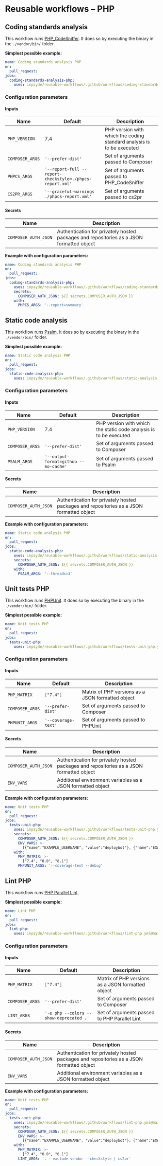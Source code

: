 # Reusable workflows – PHP

## Coding standards analysis

This workflow runs [PHP_CodeSniffer](https://github.com/squizlabs/PHP_CodeSniffer). It does so by
executing the binary in the `./vendor/bin/` folder.

**Simplest possible example:**

```yml
name: Coding standards analysis PHP
on:
  pull_request:
jobs:
  coding-standards-analysis-php:
    uses: inpsyde/reusable-workflows/.github/workflows/coding-standards-php.yml@main
```

### Configuration parameters

#### Inputs

| Name            | Default                                                  | Description                                                           |
|-----------------|----------------------------------------------------------|-----------------------------------------------------------------------|
| `PHP_VERSION`   | 7.4                                                      | PHP version with which the coding standard analysis is to be executed |
| `COMPOSER_ARGS` | `'--prefer-dist'`                                        | Set of arguments passed to Composer                                   |
| `PHPCS_ARGS`    | `'--report-full --report-checkstyle=./phpcs-report.xml'` | Set of arguments passed to PHP_CodeSniffer                            |
| `CS2PR_ARGS`    | `'--graceful-warnings ./phpcs-report.xml'`               | Set of arguments passed to cs2pr                                      |

#### Secrets

| Name                 | Description                                                                              |
|----------------------|------------------------------------------------------------------------------------------|
| `COMPOSER_AUTH_JSON` | Authentication for privately hosted packages and repositories as a JSON formatted object |

**Example with configuration parameters:**

```yml
name: Coding standards analysis PHP
on:
  pull_request:
jobs:
  coding-standards-analysis-php:
    uses: inpsyde/reusable-workflows/.github/workflows/coding-standards-php.yml@main
    secrets:
      COMPOSER_AUTH_JSON: ${{ secrets.COMPOSER_AUTH_JSON }}
    with:
      PHPCS_ARGS: '--report=summary'
```

## Static code analysis

This workflow runs [Psalm](https://psalm.dev/). It does so by executing the binary in
the `./vendor/bin/` folder.

**Simplest possible example:**

```yml
name: Static code analysis PHP
on:
  pull_request:
jobs:
  static-code-analysis-php:
    uses: inpsyde/reusable-workflows/.github/workflows/static-analysis-php.yml@main
```

### Configuration parameters

#### Inputs

| Name            | Default                               | Description                                                       |
|-----------------|---------------------------------------|-------------------------------------------------------------------|
| `PHP_VERSION`   | 7.4                                   | PHP version with which the static code analysis is to be executed |
| `COMPOSER_ARGS` | `'--prefer-dist'`                     | Set of arguments passed to Composer                               |
| `PSALM_ARGS`    | `'--output-format=github --no-cache'` | Set of arguments passed to Psalm                                  |

#### Secrets

| Name                 | Description                                                                              |
|----------------------|------------------------------------------------------------------------------------------|
| `COMPOSER_AUTH_JSON` | Authentication for privately hosted packages and repositories as a JSON formatted object |

**Example with configuration parameters:**

```yml
name: Static code analysis PHP
on:
  pull_request:
jobs:
  static-code-analysis-php:
    uses: inpsyde/reusable-workflows/.github/workflows/static-analysis-php.yml@main
    secrets:
      COMPOSER_AUTH_JSON: ${{ secrets.COMPOSER_AUTH_JSON }}
    with:
      PSALM_ARGS: '--threads=3'
```

## Unit tests PHP

This workflow runs [PHPUnit](https://phpunit.de/). It does so by executing the binary in
the `./vendor/bin/` folder.

**Simplest possible example:**

```yml
name: Unit tests PHP
on:
  pull_request:
jobs:
  tests-unit-php:
    uses: inpsyde/reusable-workflows/.github/workflows/tests-unit-php.yml@main
```

### Configuration parameters

#### Inputs

| Name            | Default             | Description                                       |
|-----------------|---------------------|---------------------------------------------------|
| `PHP_MATRIX`    | `["7.4"]`           | Matrix of PHP versions as a JSON formatted object |
| `COMPOSER_ARGS` | `'--prefer-dist'`   | Set of arguments passed to Composer               |
| `PHPUNIT_ARGS`  | `'--coverage-text'` | Set of arguments passed to PHPUnit                |

#### Secrets

| Name                 | Description                                                                              |
|----------------------|------------------------------------------------------------------------------------------|
| `COMPOSER_AUTH_JSON` | Authentication for privately hosted packages and repositories as a JSON formatted object |
| `ENV_VARS`           | Additional environment variables as a JSON formatted object                              |

**Example with configuration parameters:**

```yml
name: Unit tests PHP
on:
  pull_request:
jobs:
  tests-unit-php:
    uses: inpsyde/reusable-workflows/.github/workflows/tests-unit-php.yml@main
    secrets:
      COMPOSER_AUTH_JSON: ${{ secrets.COMPOSER_AUTH_JSON }}
      ENV_VARS: >-
        [{"name":"EXAMPLE_USERNAME", "value":"deploybot"}, {"name":"EXAMPLE_TOKEN", "value":"${{ secrets.EXAMPLE_TOKEN }}"}]
    with:
      PHP_MATRIX: >-
        ["7.4", "8.0", "8.1"]
      PHPUNIT_ARGS: '--coverage-text --debug'
```

## Lint PHP

This workflow runs [PHP Parallel Lint](https://github.com/php-parallel-lint/PHP-Parallel-Lint). 

**Simplest possible example:**

```yml
name: Lint PHP
on:
  pull_request:
jobs:
  lint-php:
    uses: inpsyde/reusable-workflows/.github/workflows/lint-php.yml@main
```

### Configuration parameters

#### Inputs

| Name            | Default                                 | Description                                       |
|-----------------|-----------------------------------------|---------------------------------------------------|
| `PHP_MATRIX`    | `["7.4"]`                               | Matrix of PHP versions as a JSON formatted object |
| `COMPOSER_ARGS` | `'--prefer-dist'`                       | Set of arguments passed to Composer               |
| `LINT_ARGS`     | `'-e php --colors --show-deprecated .'` | Set of arguments passed to PHP Parallel Lint      |

#### Secrets

| Name                 | Description                                                                              |
|----------------------|------------------------------------------------------------------------------------------|
| `COMPOSER_AUTH_JSON` | Authentication for privately hosted packages and repositories as a JSON formatted object |
| `ENV_VARS`           | Additional environment variables as a JSON formatted object                              |

**Example with configuration parameters:**

```yml
name: Unit tests PHP
on:
  pull_request:
jobs:
  tests-unit-php:
    uses: inpsyde/reusable-workflows/.github/workflows/lint-php.yml@main
    secrets:
      COMPOSER_AUTH_JSON: ${{ secrets.COMPOSER_AUTH_JSON }}
      ENV_VARS: >-
        [{"name":"EXAMPLE_USERNAME", "value":"deploybot"}, {"name":"EXAMPLE_TOKEN", "value":"${{ secrets.EXAMPLE_TOKEN }}"}]
    with:
      PHP_MATRIX: >-
        ["7.4", "8.0", "8.1"]
      LINT_ARGS: '. --exclude vendor --checkstyle | cs2pr'
```